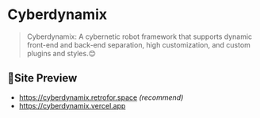 Cyberdynamix
=============

> Cyberdynamix: A cybernetic robot framework that supports dynamic front-end and back-end separation, high customization, and custom plugins and styles.😊


## 🎉Site Preview

- <https://cyberdynamix.retrofor.space> _(recommend)_
- <https://cyberdynamix.vercel.app>
